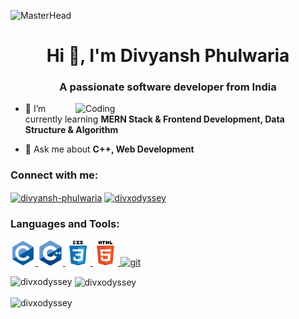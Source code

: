 ![MasterHead]([https://user-images.githubusercontent.com/69046031/181695572-d47ed99f-25a8-474d-87ef-48e000750a5e.png])
<h1 align="center">Hi 👋, I'm Divyansh Phulwaria</h1>
<h3 align="center">A passionate software developer from India</h3>
<img align="right" alt="Coding" width="400" src="https://user-images.githubusercontent.com/74038190/225813708-98b745f2-7d22-48cf-9150-083f1b00d6c9.gif">

- 🌱 I’m currently learning **MERN Stack & Frontend Development, Data Structure & Algorithm**

- 💬 Ask me about **C++, Web Development**

<h3 align="left">Connect with me:</h3>
<p align="left">
<a href="https://linkedin.com/in/divyansh-phulwaria" target="blank"><img align="center" src="https://raw.githubusercontent.com/rahuldkjain/github-profile-readme-generator/master/src/images/icons/Social/linked-in-alt.svg" alt="divyansh-phulwaria" height="30" width="40" /></a>
<a href="https://www.leetcode.com/divxodyssey" target="blank"><img align="center" src="https://raw.githubusercontent.com/rahuldkjain/github-profile-readme-generator/master/src/images/icons/Social/leet-code.svg" alt="divxodyssey" height="30" width="40" /></a>
</p>

<h3 align="left">Languages and Tools:</h3>
<p align="left"> 
  <a href="https://www.cprogramming.com/" target="_blank" rel="noreferrer"> <img src="https://raw.githubusercontent.com/devicons/devicon/master/icons/c/c-original.svg" alt="c" width="40" height="40"/> </a> 
  <a href="https://www.w3schools.com/cpp/" target="_blank" rel="noreferrer"> <img src="https://raw.githubusercontent.com/devicons/devicon/master/icons/cplusplus/cplusplus-original.svg" alt="cplusplus" width="40" height="40"/> </a> 
  <a href="https://www.w3schools.com/css/" target="_blank" rel="noreferrer"> <img src="https://raw.githubusercontent.com/devicons/devicon/master/icons/css3/css3-original-wordmark.svg" alt="css3" width="40" height="40"/> </a> 
  <a href="https://www.w3.org/html/" target="_blank" rel="noreferrer"> <img src="https://raw.githubusercontent.com/devicons/devicon/master/icons/html5/html5-original-wordmark.svg" alt="html5" width="40" height="40"/> </a> 
  <a href="https://git-scm.com/" target="_blank" rel="noreferrer"> <img src="https://www.vectorlogo.zone/logos/git-scm/git-scm-icon.svg" alt="git" width="40" height="40"/> </a> 
</p>

<p><img align="left" src="https://github-readme-stats.vercel.app/api/top-langs?username=divxodyssey&show_icons=true&locale=en&layout=compact" alt="divxodyssey" /></p>

<p>&nbsp;<img align="center" src="https://github-readme-stats.vercel.app/api?username=divxodyssey&show_icons=true&locale=en" alt="divxodyssey" /></p>

<p><img align="center" src="https://github-readme-streak-stats.herokuapp.com/?user=divxodyssey&" alt="divxodyssey" /></p>
